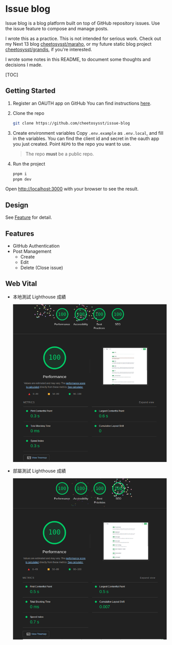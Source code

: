# Issue blog

Issue blog is a blog platform built on top of GitHub repository issues. Use the issue feature to compose and manage posts.

I wrote this as a practice. This is not intended for serious work. Check out my Next 13 blog [cheetosysst/maraho](https://github.com/cheetosysst/maraho), or my future static blog project [cheetosysst/grandis](https://github.com/cheetosysst/grandis), if you're interested.

I wrote some notes in this README, to document some thoughts and decisions I made.

[TOC]

## Getting Started

1. Register an OAUTH app on GitHub
   You can find instructions [here](https://docs.github.com/en/apps/oauth-apps/building-oauth-apps/creating-an-oauth-app).
2. Clone the repo

    ```sh
    git clone https://github.com/cheetosysst/issue-blog
    ```

3. Create environment variables
   Copy `.env.example` as `.env.local`, and fill in the variables.
   You can find the client id and secret in the oauth app you just created.
   Point `REPO` to the repo you want to use.
    > The repo **must** be a public repo.
4. Run the project

    ```bash
    pnpm i
    pnpm dev
    ```

Open [http://localhost:3000](http://localhost:3000) with your browser to see the result.

## Design

See [Feature](./docs/design.md) for detail.

## Features

-   GitHub Authentication
-   Post Management
    -   Create
    -   Edit
    -   Delete (Close issue)

## Web Vital

-   本地測試 Lighthouse 成績

    ![alt text](docs/lighthouseLocal.png)

-   部屬測試 Lighthouse 成績

    ![alt text](docs/lighthouseDeployed.png)
